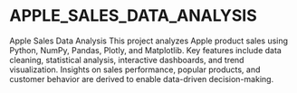 # APPLE_SALES_DATA_ANALYSIS
Apple Sales Data Analysis This project analyzes Apple product sales using Python, NumPy, Pandas, Plotly, and Matplotlib. Key features include data cleaning, statistical analysis, interactive dashboards, and trend visualization. Insights on sales performance, popular products, and customer behavior are derived to enable data-driven decision-making.
